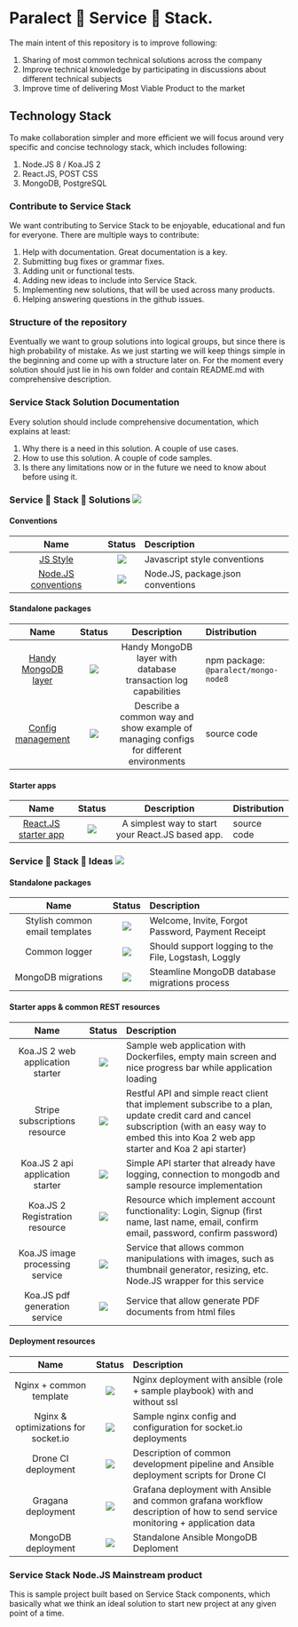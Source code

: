 # Paralect 🎉 Service 🎉 Stack.

The main intent of this repository is to improve following:

1. Sharing of most common technical solutions across the company
2. Improve technical knowledge by participating in discussions about different technical subjects
3. Improve time of delivering Most Viable Product to the market

## Technology Stack

To make collaboration simpler and more efficient we will focus around very specific and concise technology stack, which includes following:

1. Node.JS 8 / Koa.JS 2
2. React.JS, POST CSS
3. MongoDB, PostgreSQL

### Contribute to Service Stack

We want contributing to Service Stack to be enjoyable, educational and fun for everyone. There are multiple ways to contribute:

1. Help with documentation. Great documentation is a key.
2. Submitting bug fixes or grammar fixes.
3. Adding unit or functional tests.
4. Adding new ideas to include into Service Stack.  
5. Implementing new solutions, that will be used across many products.
6. Helping answering questions in the github issues.


### Structure of the repository

Eventually we want to group solutions into logical groups, but since there is high probability of mistake. As we just starting we will keep things simple in the beginning and come up with a structure later on. For the moment every solution should just lie in his own folder and contain README.md with comprehensive description.

### Service Stack Solution Documentation

Every solution should include comprehensive documentation, which explains at least:

1. Why there is a need in this solution. A couple of use cases.
2. How to use this solution. A couple of code samples.
3. Is there any limitations now or in the future we need to know about before using it.

### Service 👋 Stack 👋 Solutions ![](https://img.shields.io/badge/status-solution-green.svg)

#### Conventions

|Name|Status|Description|
|:--:|:----:|:----------|
|[JS Style](./conventions/js-style/README.md)|![](https://img.shields.io/badge/status-solution-green.svg)|Javascript style conventions|
|[Node.JS conventions](./conventions/node-js/README.md)|![](https://img.shields.io/badge/status-solution-green.svg)|Node.JS, package.json conventions|


#### Standalone packages

|Name|Status|Description |Distribution|
|:--:|:----:|:----------:|:------|
|[Handy MongoDB layer](./mongo-node8/README.md)|![](https://img.shields.io/badge/status-solution-green.svg)|Handy MongoDB layer with database transaction log capabilities|npm package: `@paralect/mongo-node8`|
|[Config management](./config-management/README.md)|![](https://img.shields.io/badge/status-solution-green.svg)|Describe a common way and show example of managing configs for different environments|source code|

#### Starter apps

|Name|Status|Description |Distribution|
|:--:|:----:|:----------:|:------|
|[React.JS starter app](./react-starter/README.md)|![](https://img.shields.io/badge/status-solution-green.svg)|A simplest way to start your React.JS based app.|source code|


### Service 👋 Stack 👋 Ideas ![](https://img.shields.io/badge/status-idea-orange.svg)

#### Standalone packages

|Name|Status|Description|
|:--:|:----:|:----------|
|Stylish common email templates|![](https://img.shields.io/badge/status-idea-orange.svg)|Welcome, Invite, Forgot Password, Payment Receipt |
|Common logger|![](https://img.shields.io/badge/status-idea-orange.svg)| Should support logging to the File, Logstash, Loggly|
|MongoDB migrations|![](https://img.shields.io/badge/status-idea-orange.svg)|Steamline MongoDB database migrations process|

#### Starter apps & common REST resources

|Name|Status |Description|
|:--:|:-----:|:----------|
|Koa.JS 2 web application starter|![](https://img.shields.io/badge/status-idea-orange.svg)|Sample web application with Dockerfiles, empty main screen and nice progress bar while application loading|
|Stripe subscriptions resource|![](https://img.shields.io/badge/status-idea-orange.svg)|Restful API and simple react client that implement subscribe to a plan, update credit card and cancel subscription (with an easy way to embed this into Koa 2 web app starter and Koa 2 api starter)|
|Koa.JS 2 api application starter|![](https://img.shields.io/badge/status-idea-orange.svg)|Simple API starter that already have logging, connection to mongodb and sample resource implementation|
|Koa.JS 2 Registration resource|![](https://img.shields.io/badge/status-idea-orange.svg)|Resource which implement account functionality: Login, Signup (first name, last name, email, confirm email, password, confirm password)|
|Koa.JS image processing service|![](https://img.shields.io/badge/status-idea-orange.svg)|Service that allows common manipulations with images, such as thumbnail generator, resizing, etc. Node.JS wrapper for this service|
|Koa.JS pdf generation service|![](https://img.shields.io/badge/status-idea-orange.svg)|Service that allow generate PDF documents from html files|


#### Deployment resources

|Name|Status |Description|
|:--:|:-----:|:----------|
|Nginx + common template|![](https://img.shields.io/badge/status-idea-orange.svg)|Nginx deployment with ansible (role + sample playbook) with and without ssl|
|Nginx & optimizations for socket.io|![](https://img.shields.io/badge/status-idea-orange.svg)|Sample nginx config and configuration for socket.io deployments|
|Drone CI deployment|![](https://img.shields.io/badge/status-idea-orange.svg)|Description of common development pipeline and Ansible deployment scripts for Drone CI|
|Gragana deployment|![](https://img.shields.io/badge/status-idea-orange.svg)|Grafana deployment with Ansible and common grafana workflow description of how to send service monitoring + application data|
|MongoDB deployment|![](https://img.shields.io/badge/status-idea-orange.svg)|Standalone Ansible MongoDB Deploment|


### Service Stack Node.JS Mainstream product

This is sample project built based on Service Stack components, which basically what we think an ideal solution to start new project at any given point of a time.
